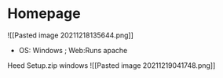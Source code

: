 # Homepage
![[Pasted image 20211218135644.png]]

* OS: Windows ; Web:Runs apache


Heed Setup.zip windows
![[Pasted image 20211219041748.png]]



